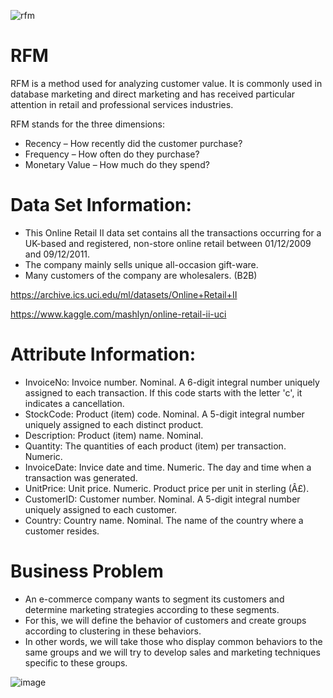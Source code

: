 ![rfm](https://user-images.githubusercontent.com/71599944/105351605-d3036280-5bfd-11eb-9bc9-e03a62063344.png)


# RFM

RFM is a method used for analyzing customer value. It is commonly used in database marketing and direct marketing and has received particular attention in retail and professional services industries.

RFM stands for the three dimensions:

- Recency – How recently did the customer purchase?
- Frequency – How often do they purchase?
- Monetary Value – How much do they spend?

# Data Set Information:

- This Online Retail II data set contains all the transactions occurring for a UK-based and registered, non-store online retail between 01/12/2009 and 09/12/2011.
- The company mainly sells unique all-occasion gift-ware. 
- Many customers of the company are wholesalers. (B2B)

https://archive.ics.uci.edu/ml/datasets/Online+Retail+II

https://www.kaggle.com/mashlyn/online-retail-ii-uci

# Attribute Information:

- InvoiceNo: Invoice number. Nominal. A 6-digit integral number uniquely assigned to each transaction. If this code starts with the letter 'c', it indicates a cancellation.
- StockCode: Product (item) code. Nominal. A 5-digit integral number uniquely assigned to each distinct product.
- Description: Product (item) name. Nominal.
- Quantity: The quantities of each product (item) per transaction. Numeric.
- InvoiceDate: Invice date and time. Numeric. The day and time when a transaction was generated.
- UnitPrice: Unit price. Numeric. Product price per unit in sterling (Â£).
- CustomerID: Customer number. Nominal. A 5-digit integral number uniquely assigned to each customer.
- Country: Country name. Nominal. The name of the country where a customer resides.

# Business Problem

- An e-commerce company wants to segment its customers and determine marketing strategies according to these segments.
- For this, we will define the behavior of customers and create groups according to clustering in these behaviors.
- In other words, we will take those who display common behaviors to the same groups and we will try to develop sales and marketing techniques specific to these groups.

![image](https://user-images.githubusercontent.com/71599944/105351906-41e0bb80-5bfe-11eb-80e0-cdd234fb9f5c.png)
